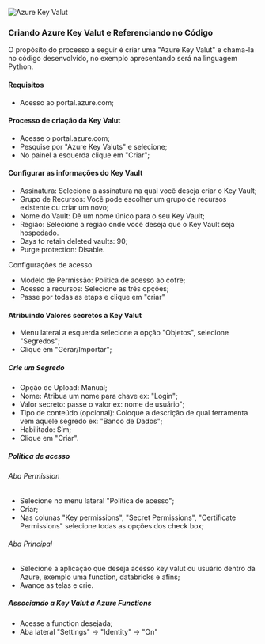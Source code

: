 ![Azure Key Valut](https://github.com/user-attachments/assets/409aeaec-8792-46e3-8be7-64f967f2b070)

### Criando Azure Key Valut e Referenciando no Código

<p> O propósito do processo a seguir é criar uma "Azure Key Valut" e chama-la no código desenvolvido, no exemplo apresentando será na linguagem Python.</p>

#### Requisitos

 - Acesso ao portal.azure.com;
	
#### Processo de criação da Key Valut

 - Acesse o portal.azure.com;
 - Pesquise por "Azure Key Valuts" e selecione;
 - No painel a esquerda clique em "Criar";

#### Configurar as informações do Key Vault 
 - Assinatura: Selecione a assinatura na qual você deseja criar o Key Vault;
 - Grupo de Recursos: Você pode escolher um grupo de recursos existente ou criar um novo;
 - Nome do Vault: Dê um nome único para o seu Key Vault;
 - Região: Selecione a região onde você deseja que o Key Vault seja hospedado.
 - Days to retain deleted vaults: 90;
 - Purge protection: Disable.
 
 Configurações de acesso
 - Modelo de Permissão: Politica de acesso ao cofre;
 - Acesso a recursos: Selecione as três opções;
 - Passe por todas as etaps e clique em "criar"
 
#### Atribuindo Valores secretos a Key Valut
- Menu lateral a esquerda selecione a opção "Objetos", selecione "Segredos";
- Clique em "Gerar/Importar";

##### Crie um Segredo
- Opção de Upload: Manual;
- Nome: Atribua um nome para chave ex: "Login";
- Valor secreto: passe o valor ex: nome de usuário";
- Tipo de conteúdo (opcional): Coloque a descrição de qual ferramenta vem aquele segredo ex: "Banco de Dados";
- Habilitado: Sim;
- Clique em "Criar".

##### Politica de acesso
###### Aba Permission 

- Selecione no menu lateral "Politica de acesso";
- Criar;
- Nas colunas "Key permissions", "Secret Permissions", "Certificate Permissions" selecione todas as opções dos check box;

###### Aba Principal 

- Selecione a aplicação que deseja acesso key valut ou usuário dentro da Azure, exemplo uma function, databricks e afins;
- Avance as telas e crie.

##### Associando a Key Valut a Azure Functions
- Acesse a function desejada;
- Aba lateral "Settings" -> "Identity" -> "On"

  
